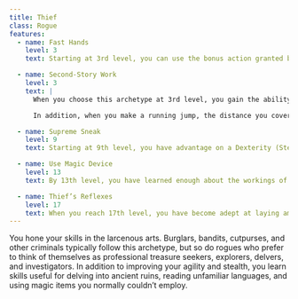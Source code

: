 ```yaml
---
title: Thief
class: Rogue
features:
  - name: Fast Hands
    level: 3
    text: Starting at 3rd level, you can use the bonus action granted by your Cunning Action to make a Dexterity (Sleight of Hand) check, use your thieves’ tools to disarm a trap or open a lock, or take the Use an Object action.

  - name: Second-Story Work
    level: 3
    text: |
      When you choose this archetype at 3rd level, you gain the ability to climb faster than normal; climbing no longer costs you extra movement.

      In addition, when you make a running jump, the distance you cover increases by a number of feet equal to your Dexterity modifier.

  - name: Supreme Sneak
    level: 9
    text: Starting at 9th level, you have advantage on a Dexterity (Stealth) check if you move no more than half your speed on the same turn.

  - name: Use Magic Device
    level: 13
    text: By 13th level, you have learned enough about the workings of magic that you can improvise the use of items even when they are not intended for you. You ignore all class, race, and level requirements on the use of magic items.

  - name: Thief’s Reflexes
    level: 17
    text: When you reach 17th level, you have become adept at laying ambushes and quickly escaping danger. You can take two turns during the first round of any combat. You take your first turn at your normal initiative and your second turn at your initiative minus 10. You can’t use this feature when you are surprised.
---
```


You hone your skills in the larcenous arts. Burglars, bandits, cutpurses, and other criminals typically follow this archetype, but so do rogues who prefer to think of themselves as professional treasure seekers, explorers, delvers, and investigators. In addition to improving your agility and stealth, you learn skills useful for delving into ancient ruins, reading unfamiliar languages, and using magic items you normally couldn’t employ.
